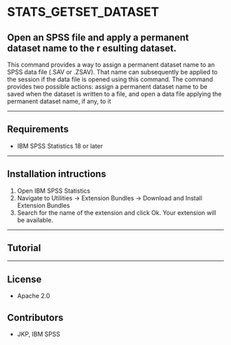 # STATS_GETSET_DATASET
## Open an SPSS file and apply a permanent dataset name to the r  esulting dataset.
This command provides a way to assign a permanent dataset name to an SPSS data file (.SAV or .ZSAV). That name can subsequently be applied to the session if the data file is opened using this command. The command provides two possible actions:  assign a permanent dataset name to be saved when the dataset is written to a file, and open a data file applying the permanent dataset name, if any, to it

---
Requirements
----
- IBM SPSS Statistics 18 or later

---
Installation intructions
----
1. Open IBM SPSS Statistics
2. Navigate to Utilities -> Extension Bundles -> Download and Install Extension Bundles
3. Search for the name of the extension and click Ok. Your extension will be available.

---
Tutorial
----



---
License
----

- Apache 2.0
                              
Contributors
----

  - JKP, IBM SPSS
